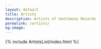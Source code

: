 ```yaml
---
layout: default
title: Artists
description: Artists of Sentimony Records
permalink: /artists/
og-image: 
---
```


{% include ArtistsList/index.html %}
